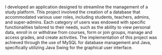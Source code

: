 I developed an application designed to streamline the management of a study platform. This project involved the creation of a database that accommodated various user roles, including students, teachers, admins, and super-admins. Each category of users was endowed with specific functionalities tailored to their needs, such as the ability to view personal data, enroll in or withdraw from courses, form or join groups, manage and access grades, and create activities. The implementation of this project was achieved through the use of MySQL for database management and Java, specifically utilizing Java Swing for the graphical user interface.
